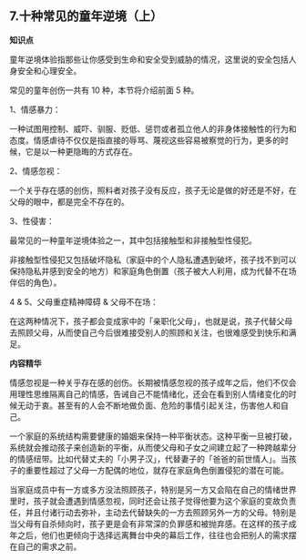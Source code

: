## 7.十种常见的童年逆境（上）
**知识点**


童年逆境体验指那些让你感受到生命和安全受到威胁的情况，这里说的安全包括人身安全和心理安全。


常见的童年创伤一共有 10 种，本节将介绍前面 5 种。


1、情感暴力：


一种试图用控制、威吓、驯服、贬低、惩罚或者孤立他人的非身体接触性的行为和态度。情感虐待不仅仅是指直接的辱骂、蔑视这些容易被察觉的行为，更多的时候，它是以一种更隐晦的方式存在。


2、情感忽视：


一个关乎存在感的创伤，照料者对孩子没有反应，孩子无论是做的好还是不好，在父母的眼中，都是完全不存在的。


3、性侵害：


最常见的一种童年逆境体验之一，其中包括接触型和非接触型性侵犯。


非接触型性侵犯又包括破坏隐私（家庭中的个人隐私遭遇到破坏，孩子找不到可以保持隐私并感到安全的地方）和家庭角色倒置（孩子被大人利用，成为代替不在场伴侣的角色）。


4 & 5、父母重症精神障碍 & 父母不在场：


在这两种情况下，孩子都会变成家中的「亲职化父母」，也就是说，孩子代替父母去照顾父母，从而使自己今后很难接受别人的照顾和关注，也很难感受到快乐和满足。


**内容精华**


情感忽视是一种关乎存在感的创伤。长期被情感忽视的孩子成年之后，他们不仅会用理性思维隔离自己的情感，告诫自己不能情绪化，还会在看到别人情绪变化的时候无动于衷。甚至有的人会不断地做负面、危险的事情引起关注，伤害他人和自己。


一个家庭的系统结构需要健康的婚姻来保持一种平衡状态。这种平衡一旦被打破，系统就会推动孩子来创造新的平衡，从而使父母和子女之间建立起了一种跨越辈分的情感纽带。比如代替丈夫的「小男子汉」，代替妻子的「爸爸的前世情人」。当孩子的重要性超过了父母一方配偶的地位，就存在家庭角色倒置侵犯的潜在可能。


当家庭成员中有一方或多方没法照顾孩子，特别是另一方又会陷在自己的情绪世界里时，孩子就会遭遇到情感忽视，同时还会让孩子觉得他要为这个家庭的变故负责任，并且付诸行动去弥补，主动去代替缺失的一方去照顾另外一方的父母。特别是当父母有自杀倾向时，孩子更是会有非常深的负罪感和被抛弃感。在这样的孩子成年之后，他们也更倾向于选择远离舞台中央的幕后工作，往往也会把别人的需求摆在自己的需求之前。


